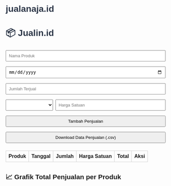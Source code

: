 # jualanaja.id
<!DOCTYPE html> <html lang="id"> <head> <meta charset="UTF-8"> <meta name="viewport" content="width=device-width, initial-scale=1.0"> <title>Jualin.id</title> <script src="https://cdn.jsdelivr.net/npm/chart.js"></script> <style> body { font-family: Arial, sans-serif; margin: 2rem; } h1 { color: #2d3748; } table { width: 100%; border-collapse: collapse; margin-top: 1rem; } th, td { padding: 0.5rem; border: 1px solid #ccc; text-align: left; } input, select, button { margin: 0.5rem 0; padding: 0.5rem; width: 100%; } .form-group { margin-bottom: 1rem; } #chartContainer { margin-top: 2rem; } .delete-btn { color: red; cursor: pointer; } </style> </head> <body> <h1>📦 Jualin.id</h1> <div class="form-group"> <input type="text" id="productName" placeholder="Nama Produk"> <input type="date" id="saleDate"> <input type="number" id="quantity" placeholder="Jumlah Terjual"> <div style="display: flex; gap: 0.5rem;"> <select id="currency" style="width: 30%;"></select> <input type="number" id="unitPrice" placeholder="Harga Satuan" style="width: 70%;"> </div> <button onclick="addSale()">Tambah Penjualan</button> <button onclick="downloadCSV()">Download Data Penjualan (.csv)</button> </div> <table id="salesTable"> <thead> <tr> <th>Produk</th> <th>Tanggal</th> <th>Jumlah</th> <th>Harga Satuan</th> <th>Total</th> <th>Aksi</th> </tr> </thead> <tbody> </tbody> </table> <div id="chartContainer"> <h2>📈 Grafik Total Penjualan per Produk</h2> <canvas id="salesChart" width="400" height="200"></canvas> </div> <script> let chart; const productSalesData = {}; const currencies = [ "Rp", "$", "€", "£", "¥", "₹", "₽", "₩", "฿", "₫", "₪", "₱", "₴", "₦", "₲", "₡", "₵", "₭", "₮", "₼", "₸", "₺", "₨" ]; window.onload = function () { const currencySelect = document.getElementById('currency'); currencies.forEach(code => { const option = document.createElement("option"); option.value = code; option.textContent = code; currencySelect.appendChild(option); }); document.getElementById('saleDate').valueAsDate = new Date(); } function updateChart() { const labels = Object.keys(productSalesData); const totals = labels.map(label => productSalesData[label]); if (chart) chart.destroy(); const ctx = document.getElementById('salesChart').getContext('2d'); chart = new Chart(ctx, { type: 'bar', data: { labels: labels, datasets: [{ label: 'Total Penjualan per Produk', data: totals, backgroundColor: '#38a169' }] }, options: { responsive: true, scales: { y: { beginAtZero: true, ticks: { callback: value => value.toLocaleString('id-ID') } } } } }); } function addSale() { const name = document.getElementById('productName').value; const date = document.getElementById('saleDate').value; const quantity = parseInt(document.getElementById('quantity').value); const price = parseInt(document.getElementById('unitPrice').value); const currency = document.getElementById('currency').value; if (!name || !date || isNaN(quantity) || isNaN(price)) { alert("Semua kolom harus diisi dengan benar."); return; } const total = quantity * price; const table = document.getElementById('salesTable').getElementsByTagName('tbody')[0]; const row = table.insertRow(); row.insertCell(0).innerText = name; row.insertCell(1).innerText = new Date(date).toLocaleDateString('id-ID'); row.insertCell(2).innerText = quantity; row.insertCell(3).innerText = ${currency}${price.toLocaleString('id-ID')}; row.insertCell(4).innerText = ${currency}${total.toLocaleString('id-ID')}; const aksiCell = row.insertCell(5); aksiCell.innerHTML = '<span class="delete-btn" onclick="deleteRow(this)">Hapus</span>'; productSalesData[name] = (productSalesData[name] || 0) + total; updateChart(); document.getElementById('productName').value = ""; document.getElementById('saleDate').valueAsDate = new Date(); document.getElementById('quantity').value = ""; document.getElementById('unitPrice').value = ""; } function deleteRow(el) { const row = el.parentNode.parentNode; const name = row.cells[0].innerText; const totalText = row.cells[4].innerText; const total = parseInt(totalText.replace(/[^0-9]/g, '')); if (productSalesData[name]) { productSalesData[name] -= total; if (productSalesData[name] <= 0) delete productSalesData[name]; } row.remove(); updateChart(); } function downloadCSV() { const rows = document.querySelectorAll("#salesTable tr"); let csvContent = "data:text/csv;charset=utf-8,"; rows.forEach(row => { const cols = row.querySelectorAll("td, th"); const rowData = Array.from(cols).map(col => col.innerText); csvContent += rowData.join(",") + "\n"; }); const encodedUri = encodeURI(csvContent); const link = document.createElement("a"); link.setAttribute("href", encodedUri); link.setAttribute("download", "data_penjualan_fibrase.csv"); document.body.appendChild(link); link.click(); document.body.removeChild(link); } </script> </body> </html>
